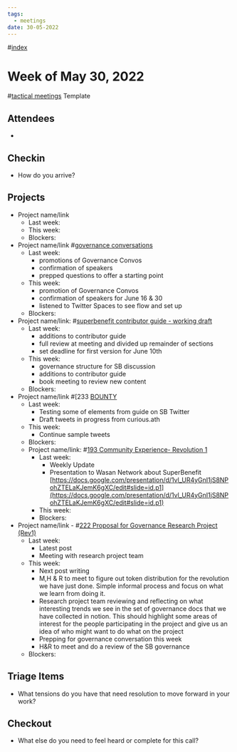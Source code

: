 ```yaml
---
tags:
  - meetings
date: 30-05-2022
---
```

#[index](notes/general-circle/old-gc-meetings/index.md) 
# Week of May 30, 2022
#[tactical meetings](/notes/archive/clarity/Tags/tactical%20meetings.md) Template
## Attendees
- 

## Checkin
- How do you arrive?

## Projects
- Project name/link 
	- Last week: 
	- This week:
	- Blockers:
- Project name/link #[governance conversations](/notes/archive/clarity/Tags/governance%20conversations.md) 
	- Last week: 
		- promotions of Governance Convos
		- confirmation of speakers
		- prepped questions to offer a starting point
	- This week:
		- promotion of Governance Convos
		- confirmation of speakers for June 16 & 30
		- listened to Twitter Spaces to see flow and set up
	- Blockers:
- Project name/link: #[superbenefit contributor guide - working draft](/notes/archive/clarity/Tags/superbenefit%20contributor%20guide%20-%20working%20draft.md)  
	- Last week: 
		- additions to contributor guide
		- full review at meeting and divided up remainder of sections
		- set deadline for first version for June 10th
	- This week:
		- governance structure for SB discussion 
		- additions to contributor guide
		- book meeting to review new content
	- Blockers:
- Project name/link #[233 [BOUNTY](233%20[BOUNTY) 
	- Last week: 
		- Testing some of elements from guide on SB Twitter
		- Draft tweets in progress from curious.ath
	- This week:
		- Continue sample tweets 
	- Blockers:
	- Project name/link: #[193 Community Experience- Revolution 1](193%20Community%20Experience-%20Revolution%201) 
		- Last week: 
			- Weekly Update
			- Presentation to Wasan Network about SuperBenefit [https://docs.google.com/presentation/d/1vl_UR4yGnI1jS8NPohZTELaKJemK6gXC/edit#slide=id.p1](https://docs.google.com/presentation/d/1vl_UR4yGnI1jS8NPohZTELaKJemK6gXC/edit#slide=id.p1) 
		- This week:
		- Blockers:
- Project name/link - #[222 Proposal for Governance Research Project (Rev1)](222%20Proposal%20for%20Governance%20Research%20Project%20(Rev1)) 
	- Last week: 
		- Latest post
		- Meeting with research project team
	- This week: 
		- Next post writing
		- M,H & R to meet to figure out token distribution for the revolution we have just done. Simple informal process and focus on what we learn from doing it. 
		- Research project team reviewing and reflecting on what interesting trends we see in the set of governance docs that we have collected in notion. This should highlight some areas of interest for the people participating in the project and give us an idea of who might want to do what on the project
		- Prepping for governance conversation this week
		- H&R to meet and do a review of the SB governance
	- Blockers:

## Triage Items
- What tensions do you have that need resolution to move forward in your work?

## Checkout
- What else do you need to feel heard or complete for this call?
